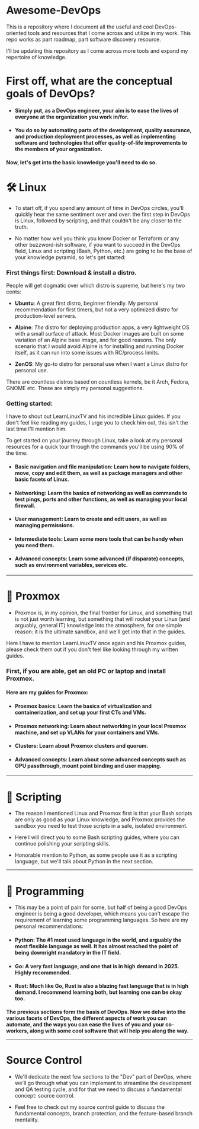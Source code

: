 # Awesome-DevOps

This is a repository where I document all the useful and cool DevOps-oriented tools and resources that I come across and utilize in my work. This repo works as part roadmap, part software discovery resource.  

I'll be updating this repository as I come across more tools and expand my repertoire of knowledge.


# First off, what are the conceptual goals of DevOps?

- #### Simply put, as a DevOps engineer, your aim is to ease the lives of everyone at the organization you work in/for.

- #### You do so by automating parts of the development, quality assurance, and production deployment processes, as well as implementing software and technologies that offer quality-of-life improvements to the members of your organization.

**Now, let's get into the basic knowledge you'll need to do so.**



# 🛠️ Linux

- To start off, if you spend any amount of time in DevOps circles, you'll quickly hear the same sentiment over and over: the first step in DevOps is Linux, followed by scripting, and that couldn't be any closer to the truth.

- No matter how well you think you know Docker or Terraform or any other buzzword-ish software, if you want to succeed in the DevOps field, Linux and scripting (Bash, Python, etc.) are going to be the base of your knowledge pyramid, so let's get started:

### First things first: Download & install a distro.

People will get dogmatic over which distro is supreme, but here's my two cents:

- **Ubuntu**: A great first distro, beginner friendly. My personal recommendation for first timers, but not a very optimized distro for production-level servers.

- **Alpine**: *The* distro for deploying production apps, a very lightweight OS with a small surface of attack. Most Docker images are built on some variation of an Alpine base image, and for good reasons. The only scenario that I would avoid Alpine is for installing and running Docker itself, as it can run into some issues with RC/process limits.

- **ZenOS**: My go-to distro for personal use when I want a Linux distro for personal use.

There are countless distros based on countless kernels, be it Arch, Fedora, GNOME etc. These are simply my personal suggestions.

### Getting started:

I have to shout out LearnLinuxTV and his incredible Linux guides. If you don't feel like reading my guides, I urge you to check him out, this isn't the last time I'll mention him.

To get started on your journey through Linux, take a look at my personal resources for a quick tour through the commands you'll be using 90% of the time:

- #### Basic navigation and file manipulation: Learn how to navigate folders, move, copy and edit them, as well as package managers and other basic facets of Linux.

- #### Networking: Learn the basics of networking as well as commands to test pings, ports and other functions, as well as managing your local firewall.

- #### User management: Learn to create and edit users, as well as managing permissions.

- #### Intermediate tools: Learn some more tools that can be handy when you need them.

- #### Advanced concepts: Learn some advanced (if disparate) concepts, such as environment variables, services etc.

---

# 👷 Proxmox

- Proxmox is, in my opinion, the final frontier for Linux, and something that is not just worth learning, but something that will rocket your Linux (and arguably, general IT) knowledge into the atmosphere, for one simple reason: it is the ultimate sandbox, and we'll get into that in the guides.

Here I have to mention LearnLinuxTV once again and his Proxmox guides, please check them out if you don't feel like looking through my written guides.

### First, if you are able, get an old PC or laptop and install Proxmox.

#### Here are my guides for Proxmox:

- #### Proxmox basics: Learn the basics of virtualization and containerization, and set up your first CTs and VMs.

- #### Proxmox networking: Learn about networking in your local Proxmox machine, and set up VLANs for your containers and VMs.

- #### Clusters: Learn about Proxmox clusters and quorum.

- #### Advanced concepts: Learn about some advanced concepts such as GPU passthrough, mount point binding and user mapping.

---

# 📝 Scripting

- The reason I mentioned Linux and Proxmox first is that your Bash scripts are only as good as your Linux knowledge, and Proxmox provides the sandbox you need to test those scripts in a safe, isolated environment.

- Here I will direct you to some Bash scripting guides, where you can continue polishing your scripting skills.

- Honorable mention to Python, as some people use it as a scripting language, but we'll talk about Python in the next section.

---

# 💾 Programming

- This may be a point of pain for some, but half of being a good DevOps engineer is being a good developer, which means you can't escape the requirement of learning some programming languages. So here are my personal recommendations:

- #### Python: The #1 most used language in the world, and arguably the most flexible language as well. It has almost reached the point of being downright mandatory in the IT field.

- #### Go: A very fast language, and one that is in high demand in 2025. Highly recommended.

- #### Rust: Much like Go, Rust is also a blazing fast language that is in high demand. I recommend learning both, but learning one can be okay too.

**The previous sections form the basis of DevOps. Now we delve into the various facets of DevOps, the different aspects of work you can automate, and the ways you can ease the lives of you and your co-workers, along with some cool software that will help you along the way.**

---

# Source Control

- We'll dedicate the next few sections to the "Dev" part of DevOps, where we'll go through what you can implement to streamline the development and QA testing cycle, and for that we need to discuss a fundamental concept: source control.

- Feel free to check out my source control guide to discuss the fundamental concepts, branch protection, and the feature-based branch mentality.
